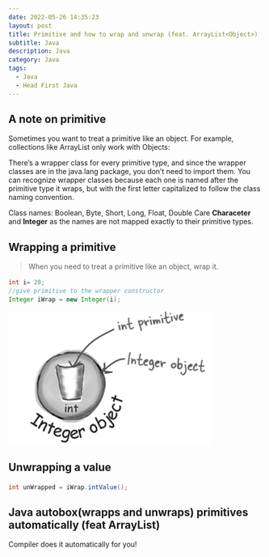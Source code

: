 ```yaml
---
date: 2022-05-26 14:35:23
layout: post
title: Primitive and how to wrap and unwrap (feat. ArrayList<Object>)
subtitle: Java 
description: Java
category: Java
tags:
  - Java
  - Head First Java
---
```


## A note on primitive
Sometimes you want to treat a primitive like an object. For example,
collections like ArrayList only work with Objects:

There’s a wrapper class for every primitive type, and since the wrapper
classes are in the java.lang package, you don’t need to import them. You can
recognize wrapper classes because each one is named after the primitive
type it wraps, but with the first letter capitalized to follow the class naming
convention.

Class names: Boolean, Byte, Short, Long, Float, Double
Care **Characeter** and **Integer** as the names are not mapped
exactly to their primitive types. 

## Wrapping a primitive
> When you need to treat a primitive like an object, wrap it.


```java
int i= 20;
//give primitive to the wrapper constructor
Integer iWrap = new Integer(i);
```

<img src="/assets/images/posts/java/Primitive/1_primitive.png" title="제목" alt="아무거나" width="400"/>

## Unwrapping a value
```java
int unWrapped = iWrap.intValue();
```

## Java autobox(wrapps and unwraps) primitives automatically (feat ArrayList)
Compiler does it automatically for you!
